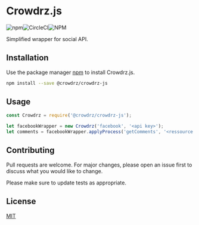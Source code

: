 # Crowdrz.js

![npm](https://img.shields.io/npm/v/@crowdrz/crowdrz-js)![CircleCI](https://img.shields.io/circleci/build/github/crowdrz/crowdrz-js/master)![NPM](https://img.shields.io/npm/l/@crowdrz/crowdrz-js)

Simplified wrapper for social API.

## Installation

Use the package manager [npm](https://www.npmjs.com/) to install Crowdrz.js.

```bash
npm install --save @crowdrz/crowdrz-js
```

## Usage

```javascript
const Crowdrz = require('@crowdrz/crowdrz-js');

let facebookWrapper = new Crowdrz('facebook', '<api key>');
let comments = facebookWrapper.applyProcess('getComments', '<ressource id>');
```

## Contributing

Pull requests are welcome. For major changes, please open an issue first to discuss what you would like to change.

Please make sure to update tests as appropriate.

## License
[MIT](https://choosealicense.com/licenses/mit/)

